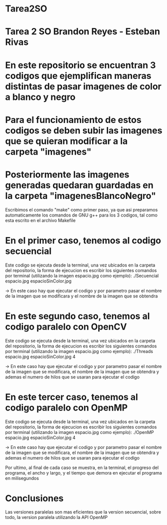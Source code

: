 # Tarea2SO

# Tarea 2 SO Brandon Reyes - Esteban Rivas
# En este repositorio se encuentran 3 codigos que ejemplifican maneras distintas de pasar imagenes de color a blanco y negro 

# Para el funcionamiento de estos codigos se deben subir las imagenes que se quieran modificar a la carpeta "imagenes" 
# Posteriormente las imagenes generadas quedaran guardadas en la carpeta "imagenesBlancoNegro"

Escribimos el comando "make" como primer paso, ya que asi preparamos automaticamente los comandos de GNU g++ para los 3 codigos, tal como esta escrito en el archivo Makefile

# En el primer caso, tenemos al codigo secuencial
Este codigo se ejecuta desde la terminal, una vez ubicados en la carpeta del repositorio, la forma de ejecucion es escribir los siguientes comandos por terminal (utilizando la imagen espacio.jpg como ejemplo):
./Secuencial 
espacio.jpg espacioSinColor.jpg 

-> En este caso hay que ejecutar el codigo y por parametro pasar el nombre de la imagen que se modificara y el nombre de la imagen que se obtendra

# En este segundo caso, tenemos al codigo paralelo con OpenCV
Este codigo se ejecuta desde la terminal, una vez ubicados en la carpeta del repositorio, la forma de ejecucion es escribir los siguientes comandos por terminal (utilizando la imagen espacio.jpg como ejemplo):
./Threads
espacio.jpg espacioSinColor.jpg 4

-> En este caso hay que ejecutar el codigo y por parametro pasar el nombre de la imagen que se modificara, el nombre de la imagen que se obtendra y ademas el numero de hilos que se usaran para ejecutar el codigo

# En este tercer caso, tenemos al codigo paralelo con OpenMP
Este codigo se ejecuta desde la terminal, una vez ubicados en la carpeta del repositorio, la forma de ejecucion es escribir los siguientes comandos por terminal (utilizando la imagen espacio.jpg como ejemplo):
./OpenMP
espacio.jpg espacioSinColor.jpg 4

-> En este caso hay que ejecutar el codigo y por parametro pasar el nombre de la imagen que se modificara, el nombre de la imagen que se obtendra y ademas el numero de hilos que se usaran para ejecutar el codigo


Por ultimo, al final de cada caso se muestra, en la terminal, el progreso del programa, el ancho y largo, y el tiempo que demora en ejecutar el programa en milisegundos

# Conclusiones

Las versiones paralelas son mas eficientes que la version secuencial, sobre todo, la version paralela utilizando la API OpenMP